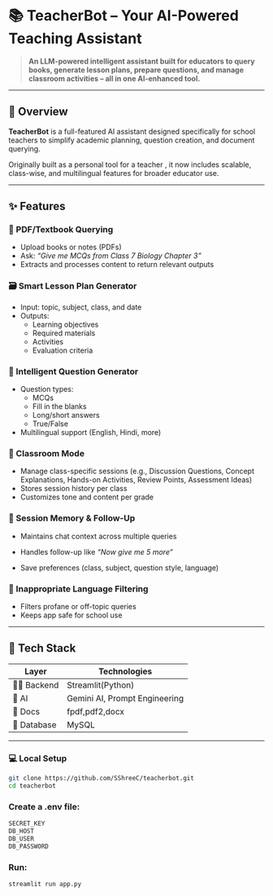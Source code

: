 # 📚 TeacherBot – Your AI-Powered Teaching Assistant

> **An LLM-powered intelligent assistant built for educators to query books, generate lesson plans, prepare questions, and manage classroom activities – all in one AI-enhanced tool.**

---

## 🚀 Overview

**TeacherBot** is a full-featured AI assistant designed specifically for school teachers to simplify academic planning, question creation, and document querying.

Originally built as a personal tool for a teacher , it now includes scalable, class-wise, and multilingual features for broader educator use.

---

## ✨ Features

### 📘 PDF/Textbook Querying
- Upload books or notes (PDFs)
- Ask: _“Give me MCQs from Class 7 Biology Chapter 3”_
- Extracts and processes content to return relevant outputs

### 🗃️ Smart Lesson Plan Generator
- Input: topic, subject, class, and date
- Outputs:
  - Learning objectives
  - Required materials
  - Activities
  - Evaluation criteria

### 🧠 Intelligent Question Generator
- Question types:
  - MCQs
  - Fill in the blanks
  - Long/short answers
  - True/False
- Multilingual support (English, Hindi, more)

### 🏫 Classroom Mode
- Manage class-specific sessions (e.g., Discussion Questions, Concept Explanations, Hands-on Activities, Review Points, Assessment Ideas)
- Stores session history per class
- Customizes tone and content per grade

### 🔁 Session Memory & Follow-Up
- Maintains chat context across multiple queries
- Handles follow-up like _“Now give me 5 more”_

- Save preferences (class, subject, question style, language)

### 🧼 Inappropriate Language Filtering
- Filters profane or off-topic queries
- Keeps app safe for school use

---

## 🧱 Tech Stack

| Layer        | Technologies                            |
|--------------|------------------------------------------|
| 👨‍💻 Backend   |Streamlit(Python)
| 🧠 AI        | Gemini AI, Prompt Engineering            |
| 📄 Docs      | fpdf,pdf2,docx                     |
| 💾 Database  | MySQL                       |


---
### 💻 Local Setup

```bash
git clone https://github.com/SShreeC/teacherbot.git
cd teacherbot
```
### Create a .env file:
```bash PORT=5000
SECRET_KEY
DB_HOST
DB_USER
DB_PASSWORD
```
### Run:
```bash  
streamlit run app.py
```

